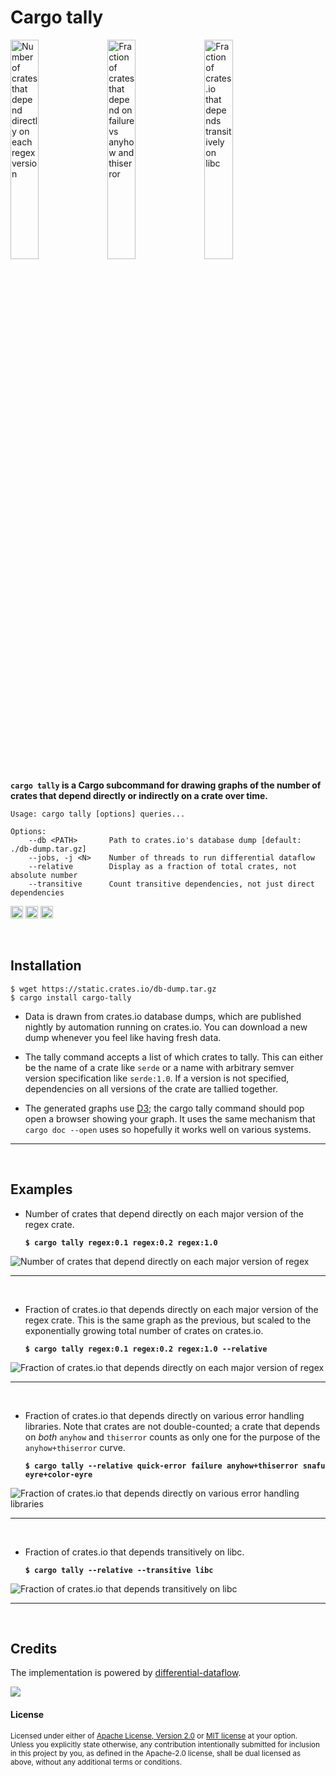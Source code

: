 # Cargo tally

<img alt="Number of crates that depend directly on each regex version" src="https://user-images.githubusercontent.com/1940490/122184090-bc75d600-ce40-11eb-856b-affc568d2e15.png" width="30%"> <img alt="Fraction of crates that depend on failure vs anyhow and thiserror" src="https://user-images.githubusercontent.com/1940490/122184103-bf70c680-ce40-11eb-890c-988cd96f4428.png" width="30%"> <img alt="Fraction of crates.io that depends transitively on libc" src="https://github.com/user-attachments/assets/712804c7-f5de-4f99-9cb2-214665c0586f" width="30%">

**`cargo tally` is a Cargo subcommand for drawing graphs of the number of crates
that depend directly or indirectly on a crate over time.**

```
Usage: cargo tally [options] queries...

Options:
    --db <PATH>       Path to crates.io's database dump [default: ./db-dump.tar.gz]
    --jobs, -j <N>    Number of threads to run differential dataflow
    --relative        Display as a fraction of total crates, not absolute number
    --transitive      Count transitive dependencies, not just direct dependencies
```

[<img alt="github" src="https://img.shields.io/badge/github-dtolnay/cargo--tally-8da0cb?style=for-the-badge&labelColor=555555&logo=github" height="20">](https://github.com/dtolnay/cargo-tally)
[<img alt="crates.io" src="https://img.shields.io/crates/v/cargo-tally.svg?style=for-the-badge&color=fc8d62&logo=rust" height="20">](https://crates.io/crates/cargo-tally)
[<img alt="build status" src="https://img.shields.io/github/actions/workflow/status/dtolnay/cargo-tally/ci.yml?branch=master&style=for-the-badge" height="20">](https://github.com/dtolnay/cargo-tally/actions?query=branch%3Amaster)

<br>

## Installation

```console
$ wget https://static.crates.io/db-dump.tar.gz
$ cargo install cargo-tally
```

- Data is drawn from crates.io database dumps, which are published nightly by
  automation running on crates.io. You can download a new dump whenever you feel
  like having fresh data.

- The tally command accepts a list of which crates to tally. This can either be
  the name of a crate like `serde` or a name with arbitrary semver version
  specification like `serde:1.0`. If a version is not specified, dependencies on
  all versions of the crate are tallied together.

- The generated graphs use [D3](https://d3js.org/); the cargo tally command
  should pop open a browser showing your graph. It uses the same mechanism that
  `cargo doc --open` uses so hopefully it works well on various systems.

---

<br>

## Examples

- Number of crates that depend directly on each major version of the regex
  crate.

  **`$ cargo tally regex:0.1 regex:0.2 regex:1.0`**

![Number of crates that depend directly on each major version of regex][regex]

---

<br>

- Fraction of crates.io that depends directly on each major version of the regex
  crate. This is the same graph as the previous, but scaled to the exponentially
  growing total number of crates on crates.io.


  **`$ cargo tally regex:0.1 regex:0.2 regex:1.0 --relative`**

![Fraction of crates.io that depends directly on each major version of regex][regex-relative]

---

<br>

- Fraction of crates.io that depends directly on various error handling
  libraries. Note that crates are not double-counted; a crate that depends on
  *both* `anyhow` and `thiserror` counts as only one for the purpose of the
  `anyhow+thiserror` curve.

  **`$ cargo tally --relative quick-error failure anyhow+thiserror snafu eyre+color-eyre`**

![Fraction of crates.io that depends directly on various error handling libraries][failure-anyhow-thiserror]

---

<br>

- Fraction of crates.io that depends transitively on libc.

  **`$ cargo tally --relative --transitive libc`**

![Fraction of crates.io that depends transitively on libc][libc]

[regex]: https://github.com/user-attachments/assets/4595d8a3-5c10-4fc2-9e38-d3ec47389257
[regex-relative]: https://github.com/user-attachments/assets/9ecafff0-ba5b-4fec-8a75-e84ba4cd54d1
[failure-anyhow-thiserror]: https://github.com/user-attachments/assets/6c648998-30fe-43d0-9e9f-a2616881fbfa
[libc]: https://github.com/user-attachments/assets/712804c7-f5de-4f99-9cb2-214665c0586f

---

<br>

## Credits

The implementation is powered by [differential-dataflow].

<img src="https://raw.github.com/dtolnay/cargo-tally/72612d2290b0ab564fdc6e332bb69f556e1bb41b/ddshow.svg">

[differential-dataflow]: https://github.com/TimelyDataflow/differential-dataflow

<br>

#### License

<sup>
Licensed under either of <a href="LICENSE-APACHE">Apache License, Version
2.0</a> or <a href="LICENSE-MIT">MIT license</a> at your option.
</sup>

<br>

<sub>
Unless you explicitly state otherwise, any contribution intentionally submitted
for inclusion in this project by you, as defined in the Apache-2.0 license,
shall be dual licensed as above, without any additional terms or conditions.
</sub>
